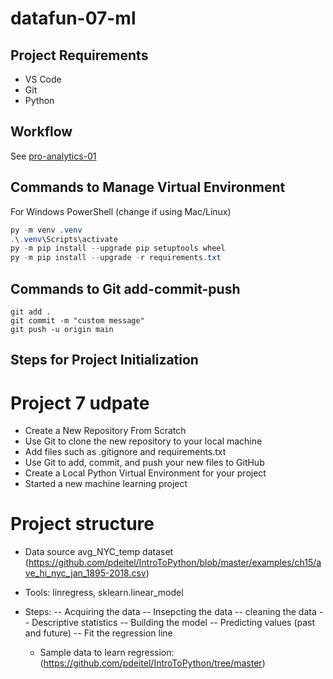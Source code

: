 # datafun-07-ml

## Project Requirements

- VS Code
- Git
- Python 

## Workflow

See [pro-analytics-01](https://github.com/denisecase/pro-analytics-01/)

## Commands to Manage Virtual Environment

For Windows PowerShell (change if using Mac/Linux)

```powershell
py -m venv .venv
.\.venv\Scripts\activate
py -m pip install --upgrade pip setuptools wheel
py -m pip install --upgrade -r requirements.txt
```

## Commands to Git add-commit-push

```shell
git add .
git commit -m "custom message"
git push -u origin main
```

## Steps for Project Initialization
# Project 7 udpate
  - Create a New Repository From Scratch
  - Use Git to clone the new repository to your local machine
  - Add files such as .gitignore and requirements.txt
  - Use Git to add, commit, and push your new files to GitHub
  - Create a Local Python Virtual Environment for your project
  - Started a new machine learning project
# Project structure
  - Data source avg_NYC_temp dataset (https://github.com/pdeitel/IntroToPython/blob/master/examples/ch15/ave_hi_nyc_jan_1895-2018.csv)
  - Tools: linregress, sklearn.linear_model
  - Steps:
    -- Acquiring the data
    -- Insepcting the data
    -- cleaning the data
    -- Descriptive statistics
    -- Building the model
    -- Predicting values (past and future)
    -- Fit the regression line

    - Sample data to learn regression: (https://github.com/pdeitel/IntroToPython/tree/master)


    
